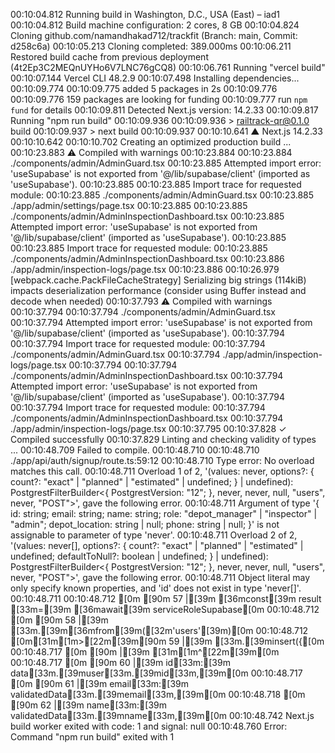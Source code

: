 00:10:04.812 Running build in Washington, D.C., USA (East) – iad1
00:10:04.812 Build machine configuration: 2 cores, 8 GB
00:10:04.824 Cloning github.com/namandhakad712/trackfit (Branch: main, Commit: d258c6a)
00:10:05.213 Cloning completed: 389.000ms
00:10:06.211 Restored build cache from previous deployment (4t2Ep3C2MEQnUYHo6V7LNC76gCQ8)
00:10:06.761 Running "vercel build"
00:10:07.144 Vercel CLI 48.2.9
00:10:07.498 Installing dependencies...
00:10:09.774 
00:10:09.775 added 5 packages in 2s
00:10:09.776 
00:10:09.776 159 packages are looking for funding
00:10:09.777   run `npm fund` for details
00:10:09.811 Detected Next.js version: 14.2.33
00:10:09.817 Running "npm run build"
00:10:09.936 
00:10:09.936 > railtrack-qr@0.1.0 build
00:10:09.937 > next build
00:10:09.937 
00:10:10.641   ▲ Next.js 14.2.33
00:10:10.642 
00:10:10.702    Creating an optimized production build ...
00:10:23.883  ⚠ Compiled with warnings
00:10:23.884 
00:10:23.884 ./components/admin/AdminGuard.tsx
00:10:23.885 Attempted import error: 'useSupabase' is not exported from '@/lib/supabase/client' (imported as 'useSupabase').
00:10:23.885 
00:10:23.885 Import trace for requested module:
00:10:23.885 ./components/admin/AdminGuard.tsx
00:10:23.885 ./app/admin/settings/page.tsx
00:10:23.885 
00:10:23.885 ./components/admin/AdminInspectionDashboard.tsx
00:10:23.885 Attempted import error: 'useSupabase' is not exported from '@/lib/supabase/client' (imported as 'useSupabase').
00:10:23.885 
00:10:23.885 Import trace for requested module:
00:10:23.885 ./components/admin/AdminInspectionDashboard.tsx
00:10:23.886 ./app/admin/inspection-logs/page.tsx
00:10:23.886 
00:10:26.979 <w> [webpack.cache.PackFileCacheStrategy] Serializing big strings (114kiB) impacts deserialization performance (consider using Buffer instead and decode when needed)
00:10:37.793  ⚠ Compiled with warnings
00:10:37.794 
00:10:37.794 ./components/admin/AdminGuard.tsx
00:10:37.794 Attempted import error: 'useSupabase' is not exported from '@/lib/supabase/client' (imported as 'useSupabase').
00:10:37.794 
00:10:37.794 Import trace for requested module:
00:10:37.794 ./components/admin/AdminGuard.tsx
00:10:37.794 ./app/admin/inspection-logs/page.tsx
00:10:37.794 
00:10:37.794 ./components/admin/AdminInspectionDashboard.tsx
00:10:37.794 Attempted import error: 'useSupabase' is not exported from '@/lib/supabase/client' (imported as 'useSupabase').
00:10:37.794 
00:10:37.794 Import trace for requested module:
00:10:37.794 ./components/admin/AdminInspectionDashboard.tsx
00:10:37.794 ./app/admin/inspection-logs/page.tsx
00:10:37.795 
00:10:37.828  ✓ Compiled successfully
00:10:37.829    Linting and checking validity of types ...
00:10:48.709 Failed to compile.
00:10:48.710 
00:10:48.710 ./app/api/auth/signup/route.ts:59:12
00:10:48.710 Type error: No overload matches this call.
00:10:48.711   Overload 1 of 2, '(values: never, options?: { count?: "exact" | "planned" | "estimated" | undefined; } | undefined): PostgrestFilterBuilder<{ PostgrestVersion: "12"; }, never, never, null, "users", never, "POST">', gave the following error.
00:10:48.711     Argument of type '{ id: string; email: string; name: string; role: "depot_manager" | "inspector" | "admin"; depot_location: string | null; phone: string | null; }' is not assignable to parameter of type 'never'.
00:10:48.711   Overload 2 of 2, '(values: never[], options?: { count?: "exact" | "planned" | "estimated" | undefined; defaultToNull?: boolean | undefined; } | undefined): PostgrestFilterBuilder<{ PostgrestVersion: "12"; }, never, never, null, "users", never, "POST">', gave the following error.
00:10:48.711     Object literal may only specify known properties, and 'id' does not exist in type 'never[]'.
00:10:48.711 
00:10:48.712 [0m [90m 57 |[39m         [36mconst[39m result [33m=[39m [36mawait[39m serviceRoleSupabase[0m
00:10:48.712 [0m [90m 58 |[39m           [33m.[39m[36mfrom[39m([32m'users'[39m)[0m
00:10:48.712 [0m[31m[1m>[22m[39m[90m 59 |[39m           [33m.[39minsert({[0m
00:10:48.717 [0m [90m    |[39m            [31m[1m^[22m[39m[0m
00:10:48.717 [0m [90m 60 |[39m             id[33m:[39m data[33m.[39muser[33m.[39mid[33m,[39m[0m
00:10:48.717 [0m [90m 61 |[39m             email[33m:[39m validatedData[33m.[39memail[33m,[39m[0m
00:10:48.718 [0m [90m 62 |[39m             name[33m:[39m validatedData[33m.[39mname[33m,[39m[0m
00:10:48.742 Next.js build worker exited with code: 1 and signal: null
00:10:48.760 Error: Command "npm run build" exited with 1